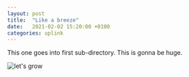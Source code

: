 ```yaml
---
layout: post
title:  "Like a breeze"
date:   2021-02-02 15:20:00 +0100
categories: uplink
---
```


This one goes into first sub-directory.
This is gonna be huge.

![let's grow](../images/francesco-gallarotti-ruQHpukrN7c-unsplash.jpg)

